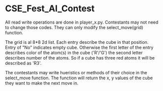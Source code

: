 # CSE_Fest_AI_Contest

All read write operations are done in player_x.py. Contestants may not need to change those codes. They can only modify the select_move(grid) function.

The grid is al 8*8 2d list. Each entry describe the cube in that position. Entry of "No" indicates empty cube. Otherwise the first letter of the entry describes color of the atom(s) in the cube ('R'/'G') the second letter describes number of the atoms. So if a cube has three red atoms it will be described as 'R3'.

The contestants may write hueristics or methods of their choice in the select_move function. The function will return the x, y values of the cube they want to make the next move in. 



